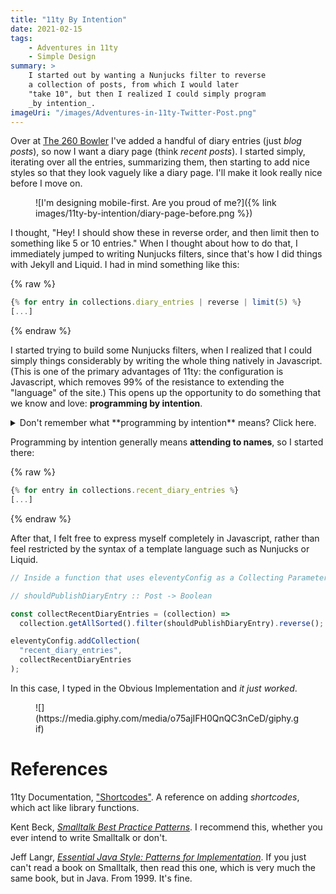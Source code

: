 ```yaml
---
title: "11ty By Intention"
date: 2021-02-15
tags:
    - Adventures in 11ty
    - Simple Design
summary: >
    I started out by wanting a Nunjucks filter to reverse
    a collection of posts, from which I would later
    "take 10", but then I realized I could simply program
    _by intention_.
imageUri: "/images/Adventures-in-11ty-Twitter-Post.png"
---
```

Over at [The 260 Bowler](https://the260bowler.ca) I've added a handful of diary entries (just _blog posts_), so now I want a diary page (think _recent posts_). I started simply, iterating over all the entries, summarizing them, then starting to add nice styles so that they look vaguely like a diary page. I'll make it look really nice before I move on.

<figure>
![I'm designing mobile-first. Are you proud of me?]({% link images/11ty-by-intention/diary-page-before.png %})
</figure>

I thought, "Hey! I should show these in reverse order, and then limit then to something like 5 or 10 entries." When I thought about how to do that, I immediately jumped to writing Nunjucks filters, since that's how I did things with Jekyll and Liquid. I had in mind something like this:

{% raw %}

```javascript
{% for entry in collections.diary_entries | reverse | limit(5) %}
[...]
```

{% endraw %}

I started trying to build some Nunjucks filters, when I realized that I could simply things considerably by writing the whole thing natively in Javascript. (This is one of the primary advantages of 11ty: the configuration is Javascript, which removes 99% of the resistance to extending the "language" of the site.) This opens up the opportunity to do something that we know and love: **programming by intention**.

<details class="aside">    
<summary>Don't remember what **programming by intention** means? Click here.</summary>
We **program by intention** when we focus on the overall workflow and defer implementing the parts. We simply invoke the functions or methods that we wish existed, then implement them later. I often find it helpful to do this when I worry about becoming bogged down in the implementation details. Programming by intention relates strongly to the **Composed Method** pattern that Kent Beck wrote about in [_Smalltalk Best Practice Patterns_](https://www.amazon.com/Smalltalk-Best-Practice-Patterns-Kent-ebook-dp-B00BBDLIME/dp/B00BBDLIME?&linkCode=ll1&tag=jbrains.ca-20&linkId=d9d1565c73facc4e15fce19c98ebe6e2&language=en_US&ref_=as_li_ss_tl).
</details>

Programming by intention generally means **attending to names**, so I started there:

{% raw %}

```javascript
{% for entry in collections.recent_diary_entries %}
[...]
```

{% endraw %}

After that, I felt free to express myself completely in Javascript, rather than feel restricted by the syntax of a template language such as Nunjucks or Liquid.

```javascript
// Inside a function that uses eleventyConfig as a Collecting Parameter

// shouldPublishDiaryEntry :: Post -> Boolean

const collectRecentDiaryEntries = (collection) =>
  collection.getAllSorted().filter(shouldPublishDiaryEntry).reverse();

eleventyConfig.addCollection(
  "recent_diary_entries",
  collectRecentDiaryEntries
);
```

In this case, I typed in the Obvious Implementation and _it just worked_.

<figure class="interstitial-visual-element">
![](https://media.giphy.com/media/o75ajIFH0QnQC3nCeD/giphy.gif)
</figure>

# References

11ty Documentation, ["Shortcodes"](https://www.11ty.dev/docs/shortcodes/). A reference on adding _shortcodes_, which act like library functions.

Kent Beck, [_Smalltalk Best Practice Patterns_](https://www.amazon.com/Smalltalk-Best-Practice-Patterns-Kent-ebook-dp-B00BBDLIME/dp/B00BBDLIME?&linkCode=ll1&tag=jbrains.ca-20&linkId=d9d1565c73facc4e15fce19c98ebe6e2&language=en_US&ref_=as_li_ss_tl). I recommend this, whether you ever intend to write Smalltalk or don't.

Jeff Langr, [_Essential Java Style: Patterns for Implementation_](https://www.amazon.com/Essential-Java-Style-Patterns-Implementation/dp/0130850861?&linkCode=ll1&tag=jbrains.ca-20&linkId=8705510187eb5691e7c769a6641494a0&language=en_US&ref_=as_li_ss_tl). If you just can't read a book on Smalltalk, then read this one, which is very much the same book, but in Java. From 1999. It's fine.
